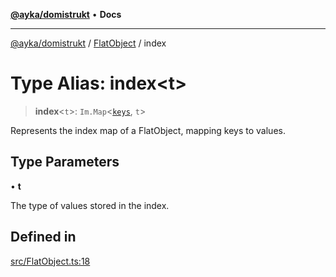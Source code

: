 [**@ayka/domistrukt**](../../../README.md) • **Docs**

***

[@ayka/domistrukt](../../../globals.md) / [FlatObject](../README.md) / index

# Type Alias: index\<t\>

> **index**\<`t`\>: `Im.Map`\<[`keys`](keys.md), `t`\>

Represents the index map of a FlatObject, mapping keys to values.

## Type Parameters

• **t**

The type of values stored in the index.

## Defined in

[src/FlatObject.ts:18](https://github.com/AndreyMork/domistrukt/blob/afa9cf17027abfba6baa33ec45e8c09e6e425aa7/src/FlatObject.ts#L18)
